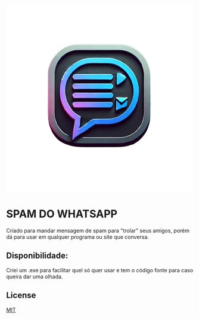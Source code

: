 

![img1](https://github.com/oMatheusCardoso/spam-whatsapp/blob/main/img.png?raw=true)
# SPAM DO WHATSAPP

Criado para mandar mensagem de spam para "trolar" seus amigos, porém dá para usar em qualquer programa ou site que conversa.

## Disponibilidade:

Criei um .exe para facilitar quel só quer usar e tem o código fonte para caso queira dar uma olhada.




## License

[MIT](https://choosealicense.com/licenses/mit/)

